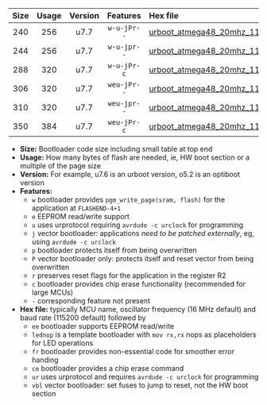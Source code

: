 |Size|Usage|Version|Features|Hex file|
|:-:|:-:|:-:|:-:|:--|
|240|256|u7.7|`w-u-jPr--`|[urboot_atmega48_20mhz_115200bps_lednop_ur_vbl.hex](https://raw.githubusercontent.com/stefanrueger/urboot.hex/main/mcus/atmega48/fcpu_20mhz/115200_bps/urboot_atmega48_20mhz_115200bps_lednop_ur_vbl.hex)|
|244|256|u7.7|`w-u-jpr--`|[urboot_atmega48_20mhz_115200bps_lednop_fr_ur_vbl.hex](https://raw.githubusercontent.com/stefanrueger/urboot.hex/main/mcus/atmega48/fcpu_20mhz/115200_bps/urboot_atmega48_20mhz_115200bps_lednop_fr_ur_vbl.hex)|
|288|320|u7.7|`w-u-jPr-c`|[urboot_atmega48_20mhz_115200bps_lednop_fr_ce_ur_vbl.hex](https://raw.githubusercontent.com/stefanrueger/urboot.hex/main/mcus/atmega48/fcpu_20mhz/115200_bps/urboot_atmega48_20mhz_115200bps_lednop_fr_ce_ur_vbl.hex)|
|306|320|u7.7|`weu-jPr--`|[urboot_atmega48_20mhz_115200bps_ee_lednop_ur_vbl.hex](https://raw.githubusercontent.com/stefanrueger/urboot.hex/main/mcus/atmega48/fcpu_20mhz/115200_bps/urboot_atmega48_20mhz_115200bps_ee_lednop_ur_vbl.hex)|
|310|320|u7.7|`weu-jpr--`|[urboot_atmega48_20mhz_115200bps_ee_lednop_fr_ur_vbl.hex](https://raw.githubusercontent.com/stefanrueger/urboot.hex/main/mcus/atmega48/fcpu_20mhz/115200_bps/urboot_atmega48_20mhz_115200bps_ee_lednop_fr_ur_vbl.hex)|
|350|384|u7.7|`weu-jPr-c`|[urboot_atmega48_20mhz_115200bps_ee_lednop_fr_ce_ur_vbl.hex](https://raw.githubusercontent.com/stefanrueger/urboot.hex/main/mcus/atmega48/fcpu_20mhz/115200_bps/urboot_atmega48_20mhz_115200bps_ee_lednop_fr_ce_ur_vbl.hex)|

- **Size:** Bootloader code size including small table at top end
- **Usage:** How many bytes of flash are needed, ie, HW boot section or a multiple of the page size
- **Version:** For example, u7.6 is an urboot version, o5.2 is an optiboot version
- **Features:**
  + `w` bootloader provides `pgm_write_page(sram, flash)` for the application at `FLASHEND-4+1`
  + `e` EEPROM read/write support
  + `u` uses urprotocol requiring `avrdude -c urclock` for programming
  + `j` vector bootloader: applications *need to be patched externally*, eg, using `avrdude -c urclock`
  + `p` bootloader protects itself from being overwritten
  + `P` vector bootloader only: protects itself and reset vector from being overwritten
  + `r` preserves reset flags for the application in the register R2
  + `c` bootloader provides chip erase functionality (recommended for large MCUs)
  + `-` corresponding feature not present
- **Hex file:** typically MCU name, oscillator frequency (16 MHz default) and baud rate (115200 default) followed by
  + `ee` bootloader supports EEPROM read/write
  + `lednop` is a template bootloader with `mov rx,rx` nops as placeholders for LED operations
  + `fr` bootloader provides non-essential code for smoother error handing
  + `ce` bootloader provides a chip erase command
  + `ur` uses urprotocol and requires `avrdude -c urclock` for programming
  + `vbl` vector bootloader: set fuses to jump to reset, not the HW boot section
